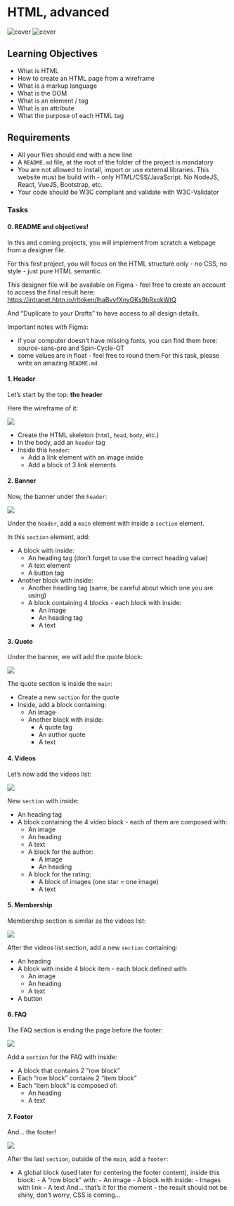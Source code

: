 # HTML, advanced

![cover](/images/imgcover.jpeg)
![cover](/images/imgcover2.jpeg)

## Learning Objectives

- What is HTML
- How to create an HTML page from a wireframe
- What is a markup language
- What is the DOM
- What is an element / tag
- What is an attribute
- What the purpose of each HTML tag

## Requirements

- All your files should end with a new line
- A `README.md` file, at the root of the folder of the project is mandatory
- You are not allowed to install, import or use external libraries. This website must be build with - only HTML/CSS/JavaScript. No NodeJS, React, VueJS, Bootstrap, etc.
- Your code should be W3C compliant and validate with W3C-Validator

### Tasks

#### 0. README and objectives!

In this and coming projects, you will implement from scratch a webpage from a designer file.

For this first project, you will focus on the HTML structure only - no CSS, no style - just pure HTML semantic.

This designer file will be available on Figma - feel free to create an account to access the final result here: https://intranet.hbtn.io/rltoken/lhaBvvfXnyGKs9bRxokWtQ

And “Duplicate to your Drafts” to have access to all design details.

Important notes with Figma:

- if your computer doesn’t have missing fonts, you can find them here: source-sans-pro and Spin-Cycle-OT
- some values are in float - feel free to round them
  For this task, please write an amazing `README.md`

#### 1. Header

Let’s start by the top: **the header**

Here the wireframe of it:

![](./images/img1.jpeg)

- Create the HTML skeleton (`html`, `head`, `body`, etc.)
- In the body, add an `header` tag
- Inside this `header`:
  - Add a link element with an image inside
  - Add a block of 3 link elements

#### 2. Banner

Now, the banner under the `header`:

![](./images/img2.jpeg)

Under the `header`, add a `main` element with inside a `section` element.

In this `section` element, add:

- A block with inside:
  - An heading tag (don’t forget to use the correct heading value)
  - A text element
  - A button tag
- Another block with inside:
  - Another heading tag (same, be careful about which one you are using)
  - A block containing 4 blocks - each block with inside:
    - An image
    - An heading tag
    - A text

#### 3. Quote

Under the banner, we will add the quote block:

![](./images/img3.jpeg)

The quote section is inside the `main`:

- Create a new `section` for the quote
- Inside, add a block containing:
  - An image
  - Another block with inside:
    - A quote tag
    - An author quote
    - A text

#### 4. Videos

Let’s now add the videos list:

![](./images/img4.jpeg)

New `section` with inside:

- An heading tag
- A block containing the 4 video block - each of them are composed with:
  - An image
  - An heading
  - A text
  - A block for the author:
    - A image
    - An heading
  - A block for the rating:
    - A block of images (one star = one image)
    - A text

#### 5. Membership

Membership section is similar as the videos list:

![](./images/img5.jpeg)

After the videos list section, add a new `section` containing:

- An heading
- A block with inside 4 block item - each block defined with:
  - An image
  - An heading
  - A text
- A button

#### 6. FAQ

The FAQ section is ending the page before the footer:

![](./images/img6.jpeg)

Add a `section` for the FAQ with inside:

- A block that contains 2 “row block”
- Each “row block” contains 2 “item block”
- Each “item block” is composed of:
  - An heading
  - A text

#### 7. Footer

And… the footer!

![](./images/img7.jpeg)

After the last `section`, outside of the `main`, add a `footer`:

- A global block (used later for centering the footer content), inside this block: - A “row block” with: - An image - A block with inside: - Images with link - A text
  And… that’s it for the moment - the result should not be shiny, don’t worry, CSS is coming…
